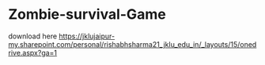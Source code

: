 # Zombie-survival-Game

download here
https://jklujaipur-my.sharepoint.com/personal/rishabhsharma21_jklu_edu_in/_layouts/15/onedrive.aspx?ga=1
